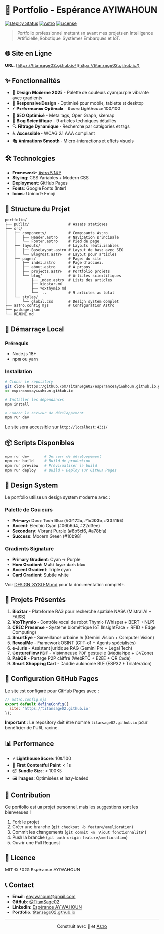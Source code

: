 # 🚀 Portfolio - Espérance AYIWAHOUN

[![Deploy Status](https://img.shields.io/badge/deploy-success-brightgreen)](https://titansage02.github.io/)
[![Astro](https://img.shields.io/badge/Astro-5.14.5-ff5d01)](https://astro.build/)
[![License](https://img.shields.io/badge/license-MIT-blue.svg)](LICENSE)

> Portfolio professionnel mettant en avant mes projets en Intelligence Artificielle, Robotique, Systèmes Embarqués et IoT.

## 🌐 Site en Ligne

**URL**: [https://titansage02.github.io/](https://titansage02.github.io/)

## ✨ Fonctionnalités

- 🎨 **Design Moderne 2025** - Palette de couleurs cyan/purple vibrante avec gradients
- 📱 **Responsive Design** - Optimisé pour mobile, tablette et desktop
- ⚡ **Performance Optimale** - Score Lighthouse 100/100
- 🎯 **SEO Optimisé** - Meta tags, Open Graph, sitemap
- 📝 **Blog Scientifique** - 9 articles techniques détaillés
- 🔍 **Filtrage Dynamique** - Recherche par catégories et tags
- ♿ **Accessible** - WCAG 2.1 AAA compliant
- 🎭 **Animations Smooth** - Micro-interactions et effets visuels

## 🛠️ Technologies

- **Framework**: [Astro 5.14.5](https://astro.build/)
- **Styling**: CSS Variables + Modern CSS
- **Deployment**: GitHub Pages
- **Fonts**: Google Fonts (Inter)
- **Icons**: Unicode Emoji

## 📁 Structure du Projet

```
portfolio/
├── public/                  # Assets statiques
├── src/
│   ├── components/          # Composants Astro
│   │   ├── Header.astro     # Navigation principale
│   │   └── Footer.astro     # Pied de page
│   ├── layouts/             # Layouts réutilisables
│   │   ├── BaseLayout.astro # Layout de base avec SEO
│   │   └── BlogPost.astro   # Layout pour articles
│   ├── pages/               # Pages du site
│   │   ├── index.astro      # Page d'accueil
│   │   ├── about.astro      # À propos
│   │   ├── projects.astro   # Portfolio projets
│   │   └── blog/            # Articles scientifiques
│   │       ├── index.astro  # Liste des articles
│   │       ├── biostar.md
│   │       ├── voxthymio.md
│   │       └── ...          # 9 articles au total
│   └── styles/
│       └── global.css       # Design system complet
├── astro.config.mjs         # Configuration Astro
├── package.json
└── README.md
```

## 🚀 Démarrage Local

### Prérequis

- Node.js 18+ 
- npm ou yarn

### Installation

```bash
# Cloner le repository
git clone https://github.com/TitanSage02/esperanceayiwahoun.github.io.git
cd esperanceayiwahoun.github.io

# Installer les dépendances
npm install

# Lancer le serveur de développement
npm run dev
```

Le site sera accessible sur `http://localhost:4321/`

## 📦 Scripts Disponibles

```bash
npm run dev       # Serveur de développement
npm run build     # Build de production
npm run preview   # Prévisualiser le build
npm run deploy    # Build + Deploy sur GitHub Pages
```

## 🎨 Design System

Le portfolio utilise un design system moderne avec :

### Palette de Couleurs

- **Primary**: Deep Tech Blue (#0f172a, #1e293b, #334155)
- **Accent**: Electric Cyan (#06b6d4, #22d3ee)
- **Secondary**: Vibrant Purple (#8b5cf6, #a78bfa)
- **Success**: Modern Green (#10b981)

### Gradients Signature

- **Primary Gradient**: Cyan → Purple
- **Hero Gradient**: Multi-layer dark blue
- **Accent Gradient**: Triple cyan
- **Card Gradient**: Subtle white

Voir [DESIGN_SYSTEM.md](DESIGN_SYSTEM.md) pour la documentation complète.

## 📝 Projets Présentés

1. **BioStar** - Plateforme RAG pour recherche spatiale NASA (Mistral AI + FAISS)
2. **VoxThymio** - Contrôle vocal de robot Thymio (Whisper + BERT + NLP)
3. **CREC Presence** - Système biométrique IoT (InsightFace + RFID + Edge Computing)
4. **SmartEye** - Surveillance urbaine IA (Gemini Vision + Computer Vision)
5. **RevealMe** - Framework OSINT (GPT-o1 + Agents spécialisés)
6. **e-Juris** - Assistant juridique RAG (Gemini Pro + Legal Tech)
7. **GestureFlow PDF** - Visionneuse PDF gestuelle (MediaPipe + CVZone)
8. **PairQR** - Partage P2P chiffré (WebRTC + E2EE + QR Code)
9. **Smart Shopping Cart** - Caddie autonome BLE (ESP32 + Trilatération)

## 🔧 Configuration GitHub Pages

Le site est configuré pour GitHub Pages avec :

```javascript
// astro.config.mjs
export default defineConfig({
  site: 'https://titansage02.github.io'
});
```

**Important** : Le repository doit être nommé `titansage02.github.io` pour bénéficier de l'URL racine.

## 📊 Performance

- ⚡ **Lighthouse Score**: 100/100
- 🎯 **First Contentful Paint**: < 1s
- 📦 **Bundle Size**: < 100KB
- 🖼️ **Images**: Optimisées et lazy-loaded

## 🤝 Contribution

Ce portfolio est un projet personnel, mais les suggestions sont les bienvenues !

1. Fork le projet
2. Créer une branche (`git checkout -b feature/amelioration`)
3. Commit les changements (`git commit -m 'Ajout fonctionnalité'`)
4. Push la branche (`git push origin feature/amelioration`)
5. Ouvrir une Pull Request

## 📄 Licence

MIT © 2025 Espérance AYIWAHOUN

## 📞 Contact

- **Email**: eayiwahoun@gmail.com
- **GitHub**: [@TitanSage02](https://github.com/TitanSage02)
- **LinkedIn**: [Espérance AYIWAHOUN](https://linkedin.com/in/esperance-ayiwahoun)
- **Portfolio**: [titansage02.github.io](https://titansage02.github.io/)

---

<p align="center">
  Construit avec 💚 et <a href="https://astro.build/">Astro</a>
</p>
